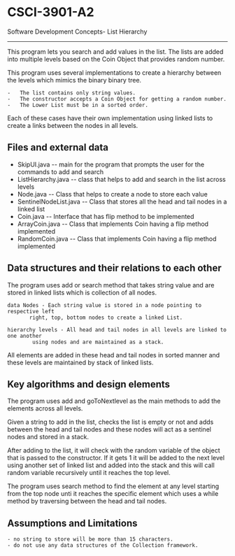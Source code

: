 # CSCI-3901-A2
Software Development Concepts- List Hierarchy

---------

This program lets you search and add values in the list. The lists
are added into multiple levels based on the Coin Object that provides
random number.

This program uses several implementations to create a hierarchy between
the levels which mimics the binary binary tree.

	-	The list contains only string values.
	-	The constructor accepts a Coin Object for getting a random number.
	-	The Lower List must be in a sorted order.

Each of these cases have their own implementation using linked lists to 
create a links between the nodes in all levels.

Files and external data
-----------------------

  - SkipUI.java  -- main for the program that prompts the user for the commands to add and search
  - ListHierarchy.java -- class that helps to add and search in the list across levels
  -	Node.java	-- Class that helps to create a node to store each value
  -	SentinelNodeList.java	-- Class that stores all the head and tail nodes in a linked list
  -	Coin.java	-- Interface that has flip method to be implemented
  -	ArrayCoin.java -- Class that implements Coin having a flip method implemented
  - RandomCoin.java -- Class that implements Coin having a flip method implemented

Data structures and their relations to each other
-------------------------------------------------

The program uses add or search method that takes string value and are stored in 
linked lists which is collection of all nodes.

	data Nodes - Each string value is stored in a node pointing to respective left
		   right, top, bottom nodes to create a linked List.

	hierarchy levels - All head and tail nodes in all levels are linked to one another
			using nodes and are maintained as a stack.

All elements are added in these head and tail nodes in sorted manner and these levels are
maintained by stack of linked lists.

Key algorithms and design elements
----------------------------------

The program uses add and goToNextlevel as the main methods to add the
elements across all levels.

Given a string to add in the list, checks the list is empty or not
and adds between the head and tail nodes and these nodes will act as a 
sentinel nodes and stored in a stack.

After adding to the list, it will check with the random variable of the object 
that is passed to the constructor. If it gets 1 it will be added to the next level
using another set of linked list and added into the stack and this will call random
variable recursively until it reaches the top level.

The program uses search method to find the element at any level starting from the top
node unti it reaches the specific element which uses a while method by traversing between
the head and tail nodes.

Assumptions and Limitations
---------------------------
	- no string to store will be more than 15 characters.
	- do not use any data structures of the Collection framework.
